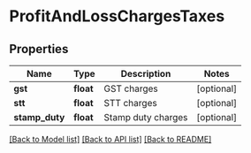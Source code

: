 # ProfitAndLossChargesTaxes

## Properties
Name | Type | Description | Notes
------------ | ------------- | ------------- | -------------
**gst** | **float** | GST charges | [optional] 
**stt** | **float** | STT charges | [optional] 
**stamp_duty** | **float** | Stamp duty charges | [optional] 

[[Back to Model list]](../../README.md#documentation-for-models) [[Back to API list]](../../README.md#documentation-for-api-endpoints) [[Back to README]](../../README.md)

